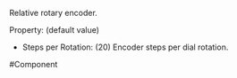 Relative rotary encoder.

Property: (default value)

- Steps per Rotation: (20)
   Encoder steps per dial rotation.


#Component 